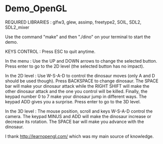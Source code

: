# Demo_OpenGL

REQUIRED LIBRARIES :
glfw3, glew, assimp, freetype2, SOIL, SDL2, SDL2_mixer

Use the command "make" and then "./dino" on your terminal to start the demo.

KEYS CONTROL :
Press ESC to quit anytime.

In the menu :
	Use the UP and DOWN arrows to change the selected button. Press enter to go to the 2D level (the selected button has no impact).

In the 2D level :
	Use W-S-A-D to control the dinosaur moves (only A and D should be used though).
	Press BACKSPACE to change dinosaur.
	The SPACE bar will make your dinosaur attack while the RIGHT SHIFT will make the other dinosaur attack and the one you control will be killed. 
	Finally, the keypad number 0 to 7 make your dinosaur jump in different ways.
	The keypad ADD gives you a surprise.
	Press enter to go to the 3D level.

In the 3D level :
	The mouse position, scroll and keys W-S-A-D control the camera.
	The keypad MINUS and ADD will make the dinosaur increase or decrease its rotation.
	The SPACE bar will make you advance with the dinosaur.

I thank http://learnopengl.com/ which was my main source of knowledge.
